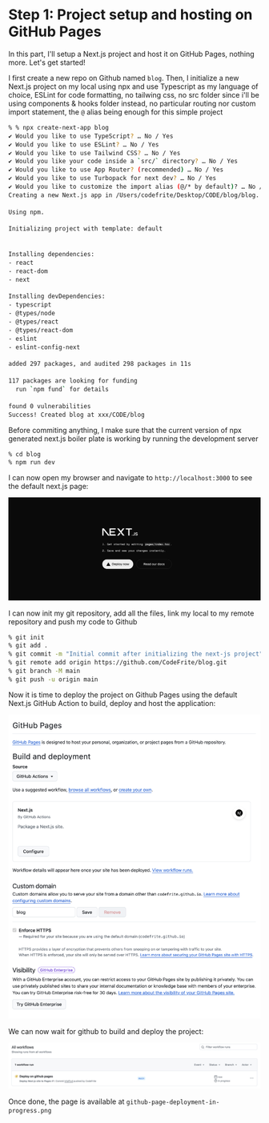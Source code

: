 # Step 1: Project setup and hosting on GitHub Pages

In this part, I'll setup a Next.js project and host it on GitHub Pages, nothing more. Let's get started!

I first create a new repo on Github named `blog`. Then, I initialize a new Next.js project on my local using npx and use Typescript as my language of choice, ESLint for code formatting, no tailwing css, no src folder since i'll be using components & hooks folder instead, no particular routing nor custom import statement, the `@` alias being enough for this simple project

```bash
% % npx create-next-app blog
✔ Would you like to use TypeScript? … No / Yes
✔ Would you like to use ESLint? … No / Yes
✔ Would you like to use Tailwind CSS? … No / Yes
✔ Would you like your code inside a `src/` directory? … No / Yes
✔ Would you like to use App Router? (recommended) … No / Yes
✔ Would you like to use Turbopack for next dev? … No / Yes
✔ Would you like to customize the import alias (@/* by default)? … No / Yes
Creating a new Next.js app in /Users/codefrite/Desktop/CODE/blog/blog.

Using npm.

Initializing project with template: default


Installing dependencies:
- react
- react-dom
- next

Installing devDependencies:
- typescript
- @types/node
- @types/react
- @types/react-dom
- eslint
- eslint-config-next

added 297 packages, and audited 298 packages in 11s

117 packages are looking for funding
  run `npm fund` for details

found 0 vulnerabilities
Success! Created blog at xxx/CODE/blog
```

Before commiting anything, I make sure that the current version of npx generated next.js boiler plate is working by running the development server

```bash
% cd blog
% npm run dev
```

I can now open my browser and navigate to `http://localhost:3000` to see the default next.js page:

![alt text](next-js-app-init-sanity-check.png)

I can now init my git repository, add all the files, link my local to my remote repository and push my code to Github

```bash
% git init
% git add .
% git commit -m "Initial commit after initializing the next-js project"
% git remote add origin https://github.com/CodeFrite/blog.git
% git branch -M main
% git push -u origin main
```

Now it is time to deploy the project on Github Pages using the default Next.js GitHub Action to build, deploy and host the application:

![alt text](github-pages-config.png)

We can now wait for github to build and deploy the project:

![alt text](github-page-deployment-in-progress.png)

Once done, the page is available at `github-page-deployment-in-progress.png`
